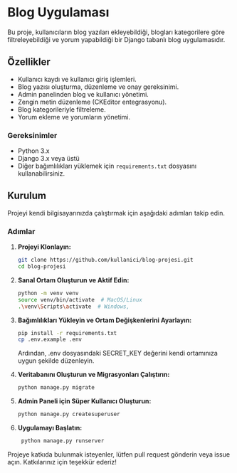 # Blog Uygulaması

Bu proje, kullanıcıların blog yazıları ekleyebildiği, blogları kategorilere göre filtreleyebildiği ve yorum yapabildiği bir Django tabanlı blog uygulamasıdır.

## Özellikler

- Kullanıcı kaydı ve kullanıcı giriş işlemleri.
- Blog yazısı oluşturma, düzenleme ve onay gereksinimi.
- Admin panelinden blog ve kullanıcı yönetimi.
- Zengin metin düzenleme (CKEditor entegrasyonu).
- Blog kategorileriyle filtreleme.
- Yorum ekleme ve yorumların yönetimi.

### Gereksinimler

- Python 3.x
- Django 3.x veya üstü
- Diğer bağımlılıkları yüklemek için `requirements.txt` dosyasını kullanabilirsiniz.

## Kurulum

Projeyi kendi bilgisayarınızda çalıştırmak için aşağıdaki adımları takip edin.

### Adımlar

1. **Projeyi Klonlayın:**

      ```bash
      git clone https://github.com/kullanici/blog-projesi.git
      cd blog-projesi
      ```
      
2. **Sanal Ortam Oluşturun ve Aktif Edin:**
   
     ```bash
     python -m venv venv
     source venv/bin/activate  # MacOS/Linux
     .\venv\Scripts\activate  # Windows,
     ```

3. **Bağımlılıkları Yükleyin ve Ortam Değişkenlerini Ayarlayın:**

     ```bash
     pip install -r requirements.txt
     cp .env.example .env
     ```

    Ardından, .env dosyasındaki SECRET_KEY değerini kendi ortamınıza uygun şekilde düzenleyin.

4. **Veritabanını Oluşturun ve Migrasyonları Çalıştırın:**

      ```bash
      python manage.py migrate
      ```

5. **Admin Paneli için Süper Kullanıcı Oluşturun:**

      ```bash
      python manage.py createsuperuser
      ```
 
6. **Uygulamayı Başlatın:**

     ```bash
      python manage.py runserver
      ```



Projeye katkıda bulunmak isteyenler, lütfen pull request gönderin veya issue açın. Katkılarınız için teşekkür ederiz!


